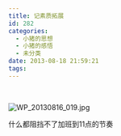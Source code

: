 ```yaml
---
title: 记素质拓展
id: 282
categories:
  - 小猪的思想
  - 小猪的感悟
  - 未分类
date: 2013-08-18 21:59:21
tags:
---
```


 &nbsp; &nbsp;

![](http://www.smallerpig.com/wp-content/plugins/wp-ueditor/ueditor/php/upload/46351376834394.jpg "WP_20130816_019.jpg")

什么都阻挡不了加班到11点的节奏
